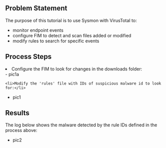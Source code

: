 ## Problem Statement

The purpose of this tutorial is to use Sysmon with VirusTotal to:
- monitor endpoint events
- configure FIM to detect and scan files added or modified
- modify rules to search for specific events

## Process Steps

<o1 type="1">
    <li>Configure the FIM to look for changes in the downloads folder:</li>
- pic1a

    <li>Modify the 'rules' file with IDs of suspicious malware id to look for:</li>
- pic1
</o1>

## Results
The log below shows the malware detected by the rule IDs defined in the process above:
- pic2